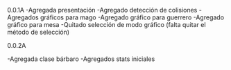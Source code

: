 0.0.1A
-Agregada presentación
-Agregado detección de colisiones
-Agregados gráficos para mago 
-Agregado gráfico para guerrero
-Agregado gráfico para mesa
-Quitado selección de modo gráfico (falta quitar el método de selección)

0.0.2A

-Agregada clase bárbaro
-Agregados stats iniciales